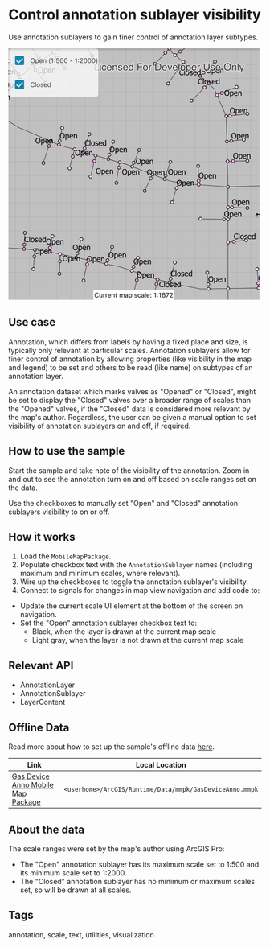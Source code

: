 # Control annotation sublayer visibility

Use annotation sublayers to gain finer control of annotation layer subtypes.

![](screenshot.png)

## Use case

Annotation, which differs from labels by having a fixed place and size, is typically only relevant at particular scales. Annotation sublayers allow for finer control of annotation by allowing properties (like visibility in the map and legend) to be set and others to be read (like name) on subtypes of an annotation layer.

An annotation dataset which marks valves as "Opened" or "Closed", might be set to display the "Closed" valves over a broader range of scales than the "Opened" valves, if the "Closed" data is considered more relevant by the map's author. Regardless, the user can be given a manual option to set visibility of annotation sublayers on and off, if required.

## How to use the sample

Start the sample and take note of the visibility of the annotation. Zoom in and out to see the annotation turn on and off based on scale ranges set on the data.

Use the checkboxes to manually set "Open" and "Closed" annotation sublayers visibility to on or off.

## How it works

1. Load the `MobileMapPackage`.
2. Populate checkbox text with the `AnnotationSublayer` names (including maximum and minimum scales, where relevant).
3. Wire up the checkboxes to toggle the annotation sublayer's visibility.
4. Connect to signals for changes in map view navigation and add code to:
  * Update the current scale UI element at the bottom of the screen on navigation.
  * Set the "Open" annotation sublayer checkbox text to:
     * Black, when the layer is drawn at the current map scale
     * Light gray, when the layer is not drawn at the current map scale

## Relevant API

* AnnotationLayer
* AnnotationSublayer
* LayerContent

## Offline Data

Read more about how to set up the sample's offline data [here](http://links.esri.com/ArcGISRuntimeQtSamples#use-offline-data-in-the-samples).

Link | Local Location
---------|-------|
|[Gas Device Anno Mobile Map Package](https://arcgisruntime.maps.arcgis.com/home/item.html?id=b87307dcfb26411eb2e92e1627cb615b)| `<userhome>/ArcGIS/Runtime/Data/mmpk/GasDeviceAnno.mmpk`|

## About the data

 The scale ranges were set by the map's author using ArcGIS Pro:
* The "Open" annotation sublayer has its maximum scale set to 1:500 and its minimum scale set to 1:2000.
* The "Closed" annotation sublayer has no minimum or maximum scales set, so will be drawn at all scales.

## Tags

annotation, scale, text, utilities, visualization
